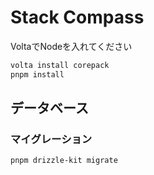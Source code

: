 # Stack Compass

VoltaでNodeを入れてください

```bash
volta install corepack
pnpm install
```

## データベース

### マイグレーション

```bash
pnpm drizzle-kit migrate
```
